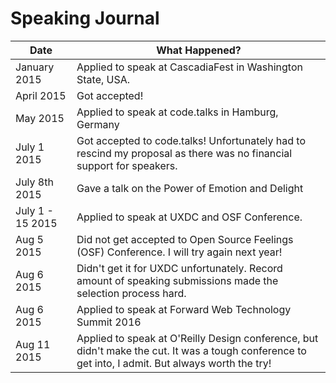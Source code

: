 # Speaking Journal

| Date  | What Happened? |
| ------------- | ------------- |
| January 2015  | Applied to speak at CascadiaFest in Washington State, USA.
| April 2015 | Got accepted!
| May 2015 | Applied to speak at code.talks in Hamburg, Germany
| July 1 2015 | Got accepted to code.talks! Unfortunately had to rescind my proposal as there was no financial support for speakers.
| July 8th 2015 | Gave a talk on the Power of Emotion and Delight
| July 1 - 15 2015 | Applied to speak at UXDC and OSF Conference.
| Aug 5 2015 | Did not get accepted to Open Source Feelings (OSF) Conference. I will try again next year!
| Aug 6 2015 | Didn't get it for UXDC unfortunately. Record amount of speaking submissions made the selection process hard.
| Aug 6 2015 | Applied to speak at Forward Web Technology Summit 2016
| Aug 11 2015 | Applied to speak at O'Reilly Design conference, but didn't make the cut. It was a tough conference to get into, I admit. But always worth the try!
